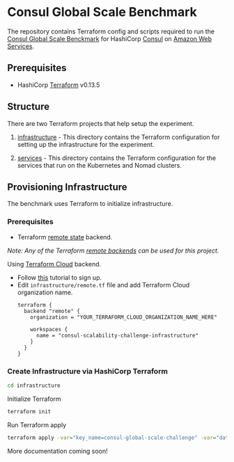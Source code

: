 # Consul Global Scale Benchmark

The repository contains Terraform config and scripts required to run the [Consul Global Scale Benckmark](https://hashicorp.com/cgsb) for HashiCorp [Consul](https://consul.io) on [Amazon Web Services](https://https://aws.amazon.com/).

## Prerequisites

* HashiCorp [Terraform](https://terraform.io) v0.13.5

## Structure

There are two Terraform projects that help setup the experiment.

1. [infrastructure](./infrastructure) - This directory contains the Terraform configuration for setting up the infrastructure
for the experiment.

2. [services](./services) - This directory contains the Terraform configuration for the services that run on the Kubernetes and Nomad clusters.

## Provisioning Infrastructure

The benchmark uses Terraform to initialize infrastructure.

### Prerequisites

* Terraform [remote state](https://www.terraform.io/docs/language/state/remote.html) backend.

_Note: Any of the Terraform [remote backends](https://www.terraform.io/docs/language/settings/backends/remote.html) can be used for this project._

Using [Terraform Cloud](https://www.terraform.io/cloud) backend. 

* Follow [this](https://learn.hashicorp.com/tutorials/terraform/cloud-sign-up?in=terraform/cloud-get-started) tutorial to sign up.
* Edit `infrastructure/remote.tf` file and add Terraform Cloud organization name.
  ```hcl
  terraform {
    backend "remote" {
      organization = "YOUR_TERRAFORM_CLOUD_ORGANIZATION_NAME_HERE"

      workspaces {
        name = "consul-scalability-challenge-infrastructure"
      }
    }
  }
  ```

### Create Infrastructure via HashiCorp Terraform

```bash
cd infrastructure
```

Initialize Terraform

```bash
terraform init
```

Run Terraform apply

```bash
terraform apply -var="key_name=consul-global-scale-challenge" -var="datadog_api_key=${DATADOG_API_KEY}" -parallelism="100"
```

More documentation coming soon!
